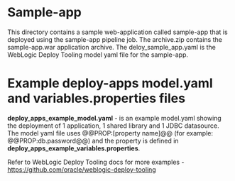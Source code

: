 # Sample-app
This directory contains a sample web-application called sample-app that is deployed using the sample-app pipeline job.
The archive.zip contains the sample-app.war application archive.
The deloy_sample_app.yaml is the WebLogic Deploy Tooling model yaml file for the sample-app.

# Example deploy-apps model.yaml and variables.properties files
**deploy_apps_example_model.yaml** - is an example model.yaml showing the deployment of 1 application, 1 shared library and 
1 JDBC datasource. The model yaml file uses @@PROP:[property name]@@ (for example: @@PROP:db.password@@) and the property
is defined in **deploy_apps_example_variables.properties**.

Refer to WebLogic Deploy Tooling docs for more examples - https://github.com/oracle/weblogic-deploy-tooling